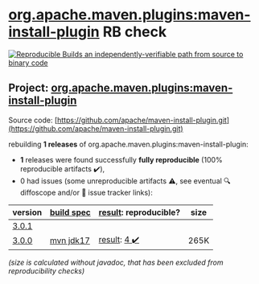 [org.apache.maven.plugins:maven-install-plugin](https://search.maven.org/artifact/org.apache.maven.plugins/maven-install-plugin/) RB check
=======

[![Reproducible Builds](https://reproducible-builds.org/images/logos/rb.svg) an independently-verifiable path from source to binary code](https://reproducible-builds.org/)

## Project: [org.apache.maven.plugins:maven-install-plugin](https://search.maven.org/artifact/org.apache.maven.plugins/maven-install-plugin/)

Source code: [https://github.com/apache/maven-install-plugin.git](https://github.com/apache/maven-install-plugin.git)

rebuilding **1 releases** of org.apache.maven.plugins:maven-install-plugin:
- **1** releases were found successfully **fully reproducible** (100% reproducible artifacts :heavy_check_mark:),
- 0 had issues (some unreproducible artifacts :warning:, see eventual :mag: diffoscope and/or :memo: issue tracker links):

| version | [build spec](/BUILDSPEC.md) | [result](https://reproducible-builds.org/docs/jvm/): reproducible? | size |
| -- | --------- | ------ | -- |
| [3.0.1](https://search.maven.org/artifact/org.apache.maven.plugins/maven-install-plugin/3.0.1/pom) | | | |
| [3.0.0](https://search.maven.org/artifact/org.apache.maven.plugins/maven-install-plugin/3.0.0/pom) | [mvn jdk17](maven-install-plugin-3.0.0.buildspec) | [result](maven-install-plugin-3.0.0.buildinfo): [4 :heavy_check_mark: ](maven-install-plugin-3.0.0.buildcompare) | 265K |

<i>(size is calculated without javadoc, that has been excluded from reproducibility checks)</i>

